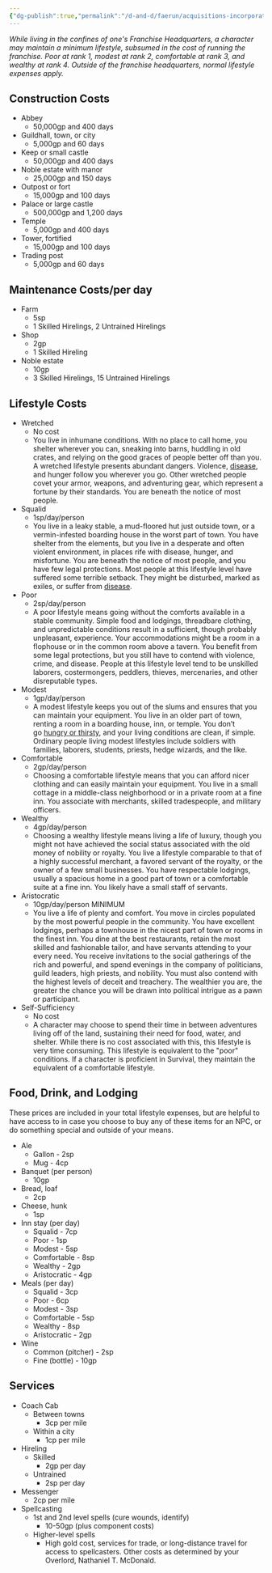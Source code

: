 ```yaml
---
{"dg-publish":true,"permalink":"/d-and-d/faerun/acquisitions-incorporated/franchise-management/day-to-day-operation/costs/"}
---
```


*While living in the confines of one's Franchise Headquarters, a character may maintain a minimum lifestyle, subsumed in the cost of running the franchise. Poor at rank 1, modest at rank 2, comfortable at rank 3, and wealthy at rank 4. Outside of the franchise headquarters, normal lifestyle expenses apply.*
## Construction Costs
- Abbey
	- 50,000gp and 400 days
- Guildhall, town, or city
	- 5,000gp and 60 days
- Keep or small castle
	- 50,000gp and 400 days
- Noble estate with manor
	- 25,000gp and 150 days
- Outpost or fort
	- 15,000gp and 100 days
- Palace or large castle
	- 500,000gp and 1,200 days
- Temple
	- 5,000gp and 400 days
- Tower, fortified
	- 15,000gp and 100 days
- Trading post
	- 5,000gp and 60 days
## Maintenance Costs/per day
- Farm
	- 5sp
	- 1 Skilled Hirelings, 2 Untrained Hirelings
- Shop
	- 2gp
	- 1 Skilled Hireling
- Noble estate
	- 10gp
	- 3 Skilled Hirelings, 15 Untrained Hirelings
## Lifestyle Costs
- Wretched
	- No cost
	- You live in inhumane conditions. With no place to call home, you shelter wherever you can, sneaking into barns, huddling in old crates, and relying on the good graces of people better off than you. A wretched lifestyle presents abundant dangers. Violence, [disease](https://roll20.net/compendium/dnd5e/Rules:Diseases?expansion=34047#content), and hunger follow you wherever you go. Other wretched people covet your armor, weapons, and adventuring gear, which represent a fortune by their standards. You are beneath the notice of most people.
- Squalid
	- 1sp/day/person
	- You live in a leaky stable, a mud-floored hut just outside town, or a vermin-infested boarding house in the worst part of town. You have shelter from the elements, but you live in a desperate and often violent environment, in places rife with disease, hunger, and misfortune. You are beneath the notice of most people, and you have few legal protections. Most people at this lifestyle level have suffered some terrible setback. They might be disturbed, marked as exiles, or suffer from [disease](https://roll20.net/compendium/dnd5e/Rules:Diseases?expansion=34047#content).
- Poor
	- 2sp/day/person
	- A poor lifestyle means going without the comforts available in a stable community. Simple food and lodgings, threadbare clothing, and unpredictable conditions result in a sufficient, though probably unpleasant, experience. Your accommodations might be a room in a flophouse or in the common room above a tavern. You benefit from some legal protections, but you still have to contend with violence, crime, and disease. People at this lifestyle level tend to be unskilled laborers, costermongers, peddlers, thieves, mercenaries, and other disreputable types.
- Modest
	- 1gp/day/person
	- A modest lifestyle keeps you out of the slums and ensures that you can maintain your equipment. You live in an older part of town, renting a room in a boarding house, inn, or temple. You don’t go [hungry or thirsty](https://roll20.net/compendium/dnd5e/Rules:The%20Environment?expansion=34047#toc_7), and your living conditions are clean, if simple. Ordinary people living modest lifestyles include soldiers with families, laborers, students, priests, hedge wizards, and the like.
- Comfortable
	- 2gp/day/person
	- Choosing a comfortable lifestyle means that you can afford nicer clothing and can easily maintain your equipment. You live in a small cottage in a middle-­class neighborhood or in a private room at a fine inn. You associate with merchants, skilled tradespeople, and military officers.
- Wealthy
	- 4gp/day/person
	- Choosing a wealthy lifestyle means living a life of luxury, though you might not have achieved the social status associated with the old money of nobility or royalty. You live a lifestyle comparable to that of a highly successful merchant, a favored servant of the royalty, or the owner of a few small businesses. You have respectable lodgings, usually a spacious home in a good part of town or a comfortable suite at a fine inn. You likely have a small staff of servants.
- Aristocratic
	- 10gp/day/person MINIMUM
	- You live a life of plenty and comfort. You move in circles populated by the most powerful people in the community. You have excellent lodgings, perhaps a townhouse in the nicest part of town or rooms in the finest inn. You dine at the best restaurants, retain the most skilled and fashionable tailor, and have servants attending to your every need. You receive invitations to the social gatherings of the rich and powerful, and spend evenings in the company of politicians, guild leaders, high priests, and nobility. You must also contend with the highest levels of deceit and treachery. The wealthier you are, the greater the chance you will be drawn into political intrigue as a pawn or participant.
- Self-Sufficiency
	- No cost
	- A character may choose to spend their time in between adventures living off of the land, sustaining their need for food, water, and shelter. While there is no cost associated with this, this lifestyle is very time consuming. This lifestyle is equivalent to the "poor" conditions. If a character is proficient in Survival, they maintain the equivalent of a comfortable lifestyle. 

## Food, Drink, and Lodging
These prices are included in your total lifestyle expenses, but are helpful to have access to in case you choose to buy any of these items for an NPC, or do something special and outside of your means.
- Ale
	- Gallon - 2sp
	- Mug - 4cp
- Banquet (per person) 
	- 10gp
- Bread, loaf
	- 2cp
- Cheese, hunk
	- 1sp
- Inn stay (per day)
	- Squalid - 7cp
	- Poor - 1sp
	- Modest - 5sp
	- Comfortable - 8sp
	- Wealthy - 2gp
	- Aristocratic - 4gp
- Meals (per day)
	- Squalid - 3cp
	- Poor - 6cp
	- Modest - 3sp
	- Comfortable - 5sp
	- Wealthy - 8sp
	- Aristocratic - 2gp
- Wine
	- Common (pitcher) - 2sp
	- Fine (bottle) - 10gp
## Services
- Coach Cab
	- Between towns
		- 3cp per mile
	- Within a city
		- 1cp per mile
- Hireling
	- Skilled
		- 2gp per day
	- Untrained
		- 2sp per day
- Messenger
	- 2cp per mile
- Spellcasting
	- 1st and 2nd level spells (cure wounds, identify)
		- 10-50gp (plus component costs)
	- Higher-level spells
		- High gold cost, services for trade, or long-distance travel for access to spellcasters. Other costs as determined by your Overlord, Nathaniel T. McDonald.
